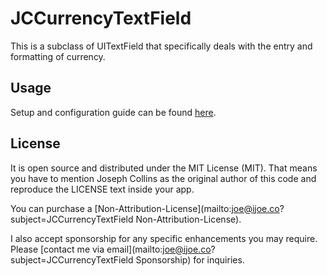 # JCCurrencyTextField

This is a subclass of UITextField that specifically deals with the entry and formatting of currency.


## Usage

Setup and configuration guide can be found [here](/Documentation/GUIDE.md).


## License

It is open source and distributed under the MIT License (MIT). That means you have to mention Joseph Collins as the original author of this code and reproduce the LICENSE text inside your app.

You can purchase a [Non-Attribution-License](mailto:joe@ijoe.co?subject=JCCurrencyTextField Non-Attribution-License).

I also accept sponsorship for any specific enhancements you may require. Please [contact me via email](mailto:joe@ijoe.co?subject=JCCurrencyTextField Sponsorship) for inquiries.

